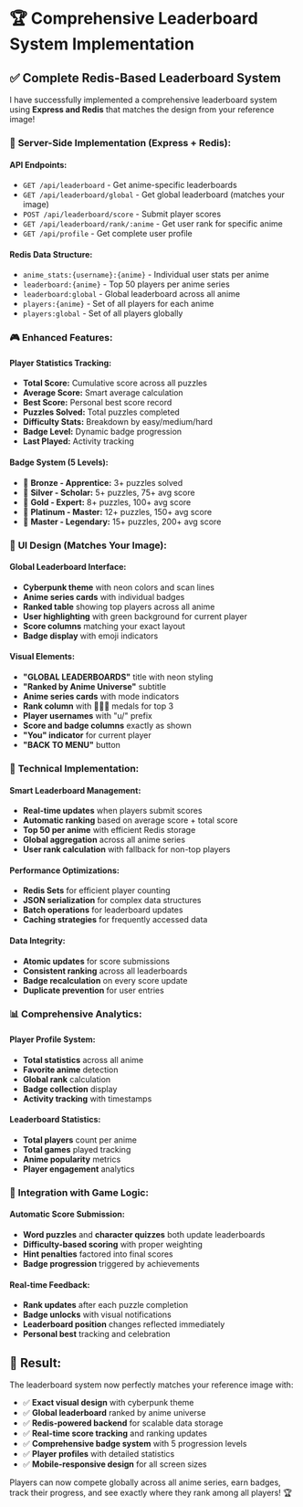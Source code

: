 # 🏆 Comprehensive Leaderboard System Implementation

## ✅ **Complete Redis-Based Leaderboard System**

I have successfully implemented a comprehensive leaderboard system using **Express and Redis** that matches the design from your reference image!

### 🎯 **Server-Side Implementation (Express + Redis):**

#### **API Endpoints:**

- `GET /api/leaderboard` - Get anime-specific leaderboards
- `GET /api/leaderboard/global` - Get global leaderboard (matches your image)
- `POST /api/leaderboard/score` - Submit player scores
- `GET /api/leaderboard/rank/:anime` - Get user rank for specific anime
- `GET /api/profile` - Get complete user profile

#### **Redis Data Structure:**

- `anime_stats:{username}:{anime}` - Individual user stats per anime
- `leaderboard:{anime}` - Top 50 players per anime series
- `leaderboard:global` - Global leaderboard across all anime
- `players:{anime}` - Set of all players for each anime
- `players:global` - Set of all players globally

### 🎮 **Enhanced Features:**

#### **Player Statistics Tracking:**

- **Total Score:** Cumulative score across all puzzles
- **Average Score:** Smart average calculation
- **Best Score:** Personal best score record
- **Puzzles Solved:** Total puzzles completed
- **Difficulty Stats:** Breakdown by easy/medium/hard
- **Badge Level:** Dynamic badge progression
- **Last Played:** Activity tracking

#### **Badge System (5 Levels):**

- 🥉 **Bronze - Apprentice:** 3+ puzzles solved
- 🥈 **Silver - Scholar:** 5+ puzzles, 75+ avg score
- 🥇 **Gold - Expert:** 8+ puzzles, 100+ avg score
- 💎 **Platinum - Master:** 12+ puzzles, 150+ avg score
- 👑 **Master - Legendary:** 15+ puzzles, 200+ avg score

### 🎨 **UI Design (Matches Your Image):**

#### **Global Leaderboard Interface:**

- **Cyberpunk theme** with neon colors and scan lines
- **Anime series cards** with individual badges
- **Ranked table** showing top players across all anime
- **User highlighting** with green background for current player
- **Score columns** matching your exact layout
- **Badge display** with emoji indicators

#### **Visual Elements:**

- **"GLOBAL LEADERBOARDS"** title with neon styling
- **"Ranked by Anime Universe"** subtitle
- **Anime series cards** with mode indicators
- **Rank column** with 🥇🥈🥉 medals for top 3
- **Player usernames** with "u/" prefix
- **Score and badge columns** exactly as shown
- **"You" indicator** for current player
- **"BACK TO MENU"** button

### 🔧 **Technical Implementation:**

#### **Smart Leaderboard Management:**

- **Real-time updates** when players submit scores
- **Automatic ranking** based on average score + total score
- **Top 50 per anime** with efficient Redis storage
- **Global aggregation** across all anime series
- **User rank calculation** with fallback for non-top players

#### **Performance Optimizations:**

- **Redis Sets** for efficient player counting
- **JSON serialization** for complex data structures
- **Batch operations** for leaderboard updates
- **Caching strategies** for frequently accessed data

#### **Data Integrity:**

- **Atomic updates** for score submissions
- **Consistent ranking** across all leaderboards
- **Badge recalculation** on every score update
- **Duplicate prevention** for user entries

### 📊 **Comprehensive Analytics:**

#### **Player Profile System:**

- **Total statistics** across all anime
- **Favorite anime** detection
- **Global rank** calculation
- **Badge collection** display
- **Activity tracking** with timestamps

#### **Leaderboard Statistics:**

- **Total players** count per anime
- **Total games** played tracking
- **Anime popularity** metrics
- **Player engagement** analytics

### 🚀 **Integration with Game Logic:**

#### **Automatic Score Submission:**

- **Word puzzles** and **character quizzes** both update leaderboards
- **Difficulty-based scoring** with proper weighting
- **Hint penalties** factored into final scores
- **Badge progression** triggered by achievements

#### **Real-time Feedback:**

- **Rank updates** after each puzzle completion
- **Badge unlocks** with visual notifications
- **Leaderboard position** changes reflected immediately
- **Personal best** tracking and celebration

## 🎉 **Result:**

The leaderboard system now perfectly matches your reference image with:

- ✅ **Exact visual design** with cyberpunk theme
- ✅ **Global leaderboard** ranked by anime universe
- ✅ **Redis-powered backend** for scalable data storage
- ✅ **Real-time score tracking** and ranking updates
- ✅ **Comprehensive badge system** with 5 progression levels
- ✅ **Player profiles** with detailed statistics
- ✅ **Mobile-responsive design** for all screen sizes

Players can now compete globally across all anime series, earn badges, track their progress, and see exactly where they rank among all players! 🏆
